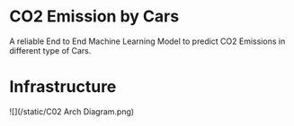 # CO2 Emission by Cars
A reliable End to End Machine Learning Model to predict CO2 Emissions in different type of Cars. 

# Infrastructure

![](/static/C02 Arch Diagram.png)
